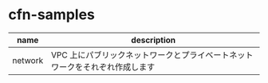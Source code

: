 # cfn-samples

| name    | description                                                                  |
| ------- | ---------------------------------------------------------------------------- |
| network | VPC 上にパブリックネットワークとプライベートネットワークをそれぞれ作成します |
